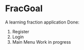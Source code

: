 # FracGoal
A learning fraction application 
Done:
1. Register
2. Login
3. Main Menu
Work in progress
